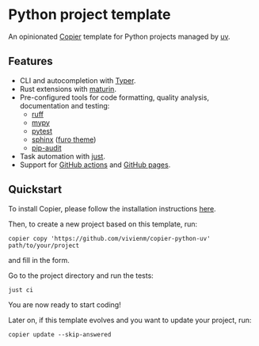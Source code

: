 # Python project template

An opinionated [Copier](https://copier.readthedocs.io/en/stable/) template for Python projects managed by [uv](https://docs.astral.sh/uv/).

## Features

* CLI and autocompletion with [Typer](https://typer.tiangolo.com/).
* Rust extensions with [maturin](https://www.maturin.rs/).
* Pre-configured tools for code formatting, quality analysis, documentation and testing:
  * [ruff](https://github.com/charliermarsh/ruff)
  * [mypy](https://mypy.readthedocs.io/)
  * [pytest](https://docs.pytest.org/en/stable/)
  * [sphinx](https://sphinx-doc.org/) ([furo theme](https://pradyunsg.me/furo/))
  * [pip-audit](https://pypi.org/project/pip-audit/)
* Task automation with [just](https://github.com/casey/just).
* Support for [GitHub actions](https://github.com/features/actions) and [GitHub pages](https://pages.github.com/).

## Quickstart

To install Copier, please follow the installation instructions [here](https://copier.readthedocs.io/en/stable/#installation).

Then, to create a new project based on this template, run:

```shell
copier copy 'https://github.com/vivienm/copier-python-uv' path/to/your/project
```

and fill in the form.

Go to the project directory and run the tests:

```shell
just ci
```

You are now ready to start coding!

Later on, if this template evolves and you want to update your project, run:

```shell
copier update --skip-answered
```
